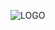 ![LOGO](https://user-images.githubusercontent.com/83886571/143354195-87cd50ea-e7a9-4210-8529-bd2e0f117213.png)
